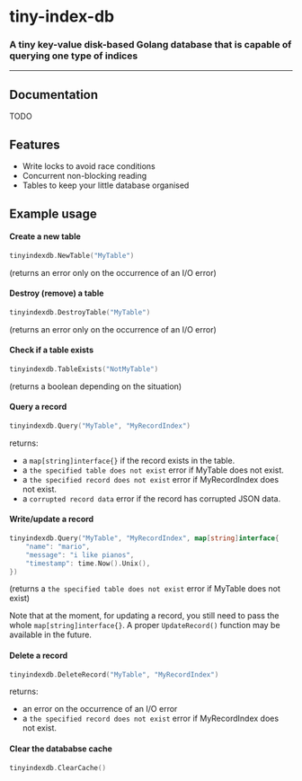 # tiny-index-db

### A tiny key-value disk-based Golang database that is capable of querying one type of indices

-----

## Documentation
TODO

## Features
- Write locks to avoid race conditions
- Concurrent non-blocking reading
- Tables to keep your little database organised

## Example usage

#### Create a new table
```go
tinyindexdb.NewTable("MyTable")
```
(returns an error only on the occurrence of an I/O error)

#### Destroy (remove) a table
```go
tinyindexdb.DestroyTable("MyTable")
```
(returns an error only on the occurrence of an I/O error)

#### Check if a table exists
```go
tinyindexdb.TableExists("NotMyTable")
```
(returns a boolean depending on the situation)

#### Query a record
```go
tinyindexdb.Query("MyTable", "MyRecordIndex")
```
returns:
- a `map[string]interface{}` if the record exists in the table.
- a `the specified table does not exist` error if MyTable does not exist.
- a `the specified record does not exist` error if MyRecordIndex does not exist.
- a `corrupted record data` error if the record has corrupted JSON data.

#### Write/update a record
```go
tinyindexdb.Query("MyTable", "MyRecordIndex", map[string]interface{
    "name": "mario",
    "message": "i like pianos",
    "timestamp": time.Now().Unix(),
})
```
(returns a `the specified table does not exist` error if MyTable does not exist)

Note that at the moment, for updating a record, you still need to pass the whole `map[string]interface{}`. A proper `UpdateRecord()` function may be available in the future.

#### Delete a record
```go
tinyindexdb.DeleteRecord("MyTable", "MyRecordIndex")
```
returns:
- an error on the occurrence of an I/O error
- a `the specified record does not exist` error if MyRecordIndex does not exist.

#### Clear the datababse  cache
```go
tinyindexdb.ClearCache()
```